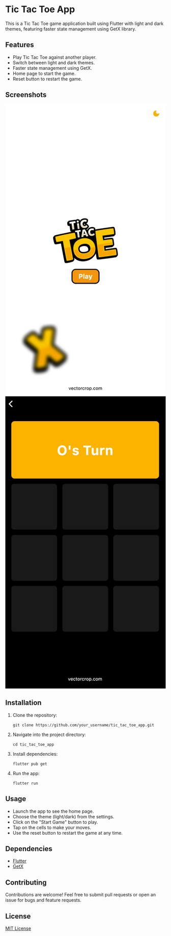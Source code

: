 # Tic Tac Toe App

This is a Tic Tac Toe game application built using Flutter with light and dark themes, featuring faster state management using GetX library.

## Features

- Play Tic Tac Toe against another player.
- Switch between light and dark themes.
- Faster state management using GetX.
- Home page to start the game.
- Reset button to restart the game.

## Screenshots

![Screenshot1](screenshots/screenshot1.png)
![Screenshot2](screenshots/screenshot2.png)

## Installation

1. Clone the repository:

   ```
   git clone https://github.com/your_username/tic_tac_toe_app.git
   ```

2. Navigate into the project directory:

   ```
   cd tic_tac_toe_app
   ```

3. Install dependencies:

   ```
   flutter pub get
   ```

4. Run the app:

   ```
   flutter run
   ```

## Usage

- Launch the app to see the home page.
- Choose the theme (light/dark) from the settings.
- Click on the "Start Game" button to play.
- Tap on the cells to make your moves.
- Use the reset button to restart the game at any time.

## Dependencies

- [Flutter](https://flutter.dev/)
- [GetX](https://pub.dev/packages/get)

## Contributing

Contributions are welcome! Feel free to submit pull requests or open an issue for bugs and feature requests.

## License

[MIT License](LICENSE)

